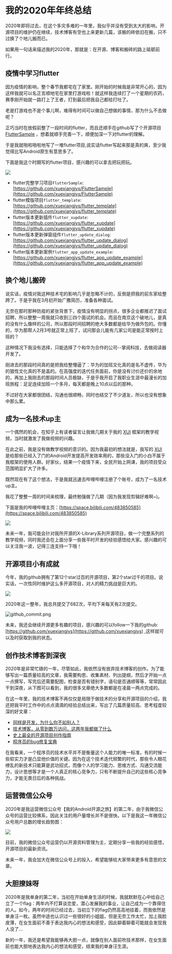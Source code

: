 # 我的2020年年终总结

2020年即将过去，在这个多灾多难的一年里，我似乎并没有受到太大的影响，开源项目的维护仍在继续，技术博客有空也上来更新几篇，该搬的砖依旧在搬，只不过换了个地儿搬而已。

如果用一句话来描述我的2020年，那就是：在开源、博客和搬砖的路上砥砺前行。

## 疫情中学习flutter

因为疫情的影响，整个春节我都宅在了家里。刚开始的时候我是非常开心的，因为这样我就可以名正言顺地宅在家里打游戏啦！就这样我连续打了一个星期的农药，赛季刚开始就一路打上了王者，打到最后把我自己都给打吐了。

老是打游戏也不是个事儿啊，难得有时间可以做自己想做的事情，那为什么不去做呢？

正巧当时在放假前整了一段时间的flutter，而且还顺手在github写了个开源项目[FlutterSample](https://github.com/xuexiangjys/FlutterSample) ，想着就顺手完善一下，顺便加深一下对flutter的理解。

于是我就啪啦啪啦地写了一堆flutter项目,说实话flutter写起来那是真的爽，至少我觉得比写Android原生有意思多了。

下面是我这个时期写的flutter项目，感兴趣的可以拿去把玩把玩。

![](https://img.rruu.net/image/5feb5bbeb1a34)

* flutter完整学习项目`FlutterSample`: [https://github.com/xuexiangjys/FlutterSample](https://github.com/xuexiangjys/FlutterSample)
* flutter模版项目`flutter_template`: [https://github.com/xuexiangjys/flutter_template](https://github.com/xuexiangjys/flutter_template)
* flutter版本更新插件`flutter_xupdate`: [https://github.com/xuexiangjys/flutter_xupdate](https://github.com/xuexiangjys/flutter_xupdate)
* flutter版本更新弹窗组件`flutter_update_dialog`: [https://github.com/xuexiangjys/flutter_update_dialog](https://github.com/xuexiangjys/flutter_update_dialog)
* flutter版本更新案例`flutter_app_update_example`: [https://github.com/xuexiangjys/flutter_app_update_example](https://github.com/xuexiangjys/flutter_app_update_example)

## 换个地儿搬砖

说实话，疫情对我这种技术宅的影响几乎是忽略不计的，反倒是把我的前东家给整跨了。于是乎我在3月初开始广撒简历，准备各种面试。

无奈在那时那种防疫的紧张背景下，疫情没有明显的拐点，很多企业都推迟了面试招聘，所以整整一周我就只收到三四个面试的机会。而且在南京这个破地儿，是真的没有什么像样的公司，所以那段时间招聘的绝大多数都是给华为做外包的。你懂的，华为那帮人2月3号就正常上班了，试问那会儿能有几家公司是能正常按时上班的？

这种情况下我没有选择，只能选择了个和华为合作的公司--掌阅科技，去做阅读器开发了。

刚进去的那段时间真的是把我给整懵逼了：华为的加班文化真的是名不虚传，华为的狼性文化真的不是盖的。在高强度的迭代任务面前，你是没有讨价还价的余地的，再加上我刚去的那段时间人员极缺，于是乎我开启了我职业生涯中最漫长的加班旅程：足足连续加班一个多月，每天都是晚上10点以后的那种。

不过好在大家都很团结，沟通也很顺畅，同时也结交了不少道友，所以也没有想象中那么累。

## 成为一名技术up主

一个偶然的机会，在知乎上有读者留言让我做几期关于我的 [XUI](https://github.com/xuexiangjys/XUI) 框架的教学视频，当时就激发了我做视频的兴趣。

在此之前，我是没有做教学视频的意识的。因为我最初的想法就是，我写的 [XUI](https://github.com/xuexiangjys/XUI) 是给那些已经入了门的Android开发提高开发效率用的，那些没入门的小白不属于我框架的使用人群。好家伙，结果一个疫情下来，全民开始上网课，我的项目受众范围明显扩大了许多。

既然现在有了这个想法，于是我就迅速去哔哩哔哩注册了个账号，成为了一名技术up主。

我花了整整一周的时间来梳理，最终勉强做了几期（因为我发现剪辑好难啊~)。

下面是我的哔哩哔哩主页：[https://space.bilibili.com/483850585](https://space.bilibili.com/483850585)

![](https://img.rruu.net/image/5feb684912560)

未来一年，我可能会针对我所开源的X-Library系列开源项目，做一个完整系列的教学视频，同时我还会在上面分享一些我平时开发的经验感悟给大家。感兴趣的可以关注我一波，记得三连支持一下哦！

## 开源项目小有成就

今年，我的github拥有了第12个star过百的开源项目，第2个star过千的项目。说实话，一次性同时维护这么多开源项目，对人的精力挑战是巨大的。

![](https://img.rruu.net/image/5fecad8c90dc5)

2020年这一整年，我总共提交了682次，平均下来每天有2次提交。

![github_commit.png](https://img.rruu.net/image/5fecbff61b33e)

未来，我还会继续开源更多有趣的项目，感兴趣的可以follow一下我的github: [https://github.com/xuexiangjys](https://github.com/xuexiangjys) ,这样就可以及时获取到我的状态。

## 创作技术博客到深夜

2020年是非常忙碌的一年，尽管如此，我依然没有放弃技术博客的创作。为了能够写出一篇质量较高的文章，我需要构思、收集素材、列出提纲，然后才开始一点一点撰写，写完后还需要配图，检查是否有错别字，语句是否通顺等等，常常因此干到深夜，从下图可以看到，我的很多文章绝大多数都是在凌晨一两点完成的。



在这一年里，我的技术博客不再仅仅是局限于做技术的分享和开源项目的介绍，我还把我平时工作中的点点滴滴的经验总结出来，写出了几篇质量较高、思考程度较深的好文章：

* [同样是开发，为什么你不如别人？](https://blog.csdn.net/xuexiangjys/article/details/106184931)
* [技术博客，从零到数万访问，这两年我都做了什么](https://blog.csdn.net/xuexiangjys/article/details/109268303)
* [史上最全的开源项目创作指南](https://blog.csdn.net/xuexiangjys/article/details/110100980)
* [程序员的bug修复宝典](https://blog.csdn.net/xuexiangjys/article/details/111827819)

在我看来，一个程序员的技术水平并不是衡量这个人能力的唯一标准，有的时候一些软实力才是凸显他价值的关键。因为在这个技术迭代频繁的时代，那些令人眼花缭乱的新技术只能算是武功招式，而像个人的学习能力、思维方式、沟通交流能力，设计思想等才是一个人真正的核心竞争力，只有不断提升自己的这些核心竞争力，才能无畏日后的各种挑战。

## 运营微信公众号

2020年是我运营微信公众号【我的Android开源之旅】的第二年，由于我微信公众号的运营比较佛系，因此关注的用户量增长并不是很快。以下是我这一年微信公众号用户总数的增长趋势图：

![](https://img.rruu.net/image/5fecc2c33919f)

目前，我的微信公众号运营仍以开源资料管理为主，定期分享一些我的经验感悟，开源项目的最新资讯。

未来一年，我会加大在微信公众号上的投入，希望能够给大家带来更多有意思的文章。

## 大胆撩妹呀

2020年是我单身的第二年，当初在开始单身生活的时候，我就默默在心中给自己立了一个flag：两年内不打算谈恋爱，潜心发展我的事业，让自己成为一个靠得住的人。如今，两年的时间已经过去，当初立下的flag仍然高高地挂着，而我依然是单身汪一枚。虽然中途也认识过一些很好的小姐姐，但是无奈工作太忙，加上我脸皮薄，在女生面前不善于表达我内心的想法和感受，因此聊着聊着可能就会发现我人没了...

新的一年，我还是希望我能够再大胆一点，就像在别人面前吹技术那样，在女生面前也能大胆地表达我内心的想法和感受，结束我的单身汪生涯。
